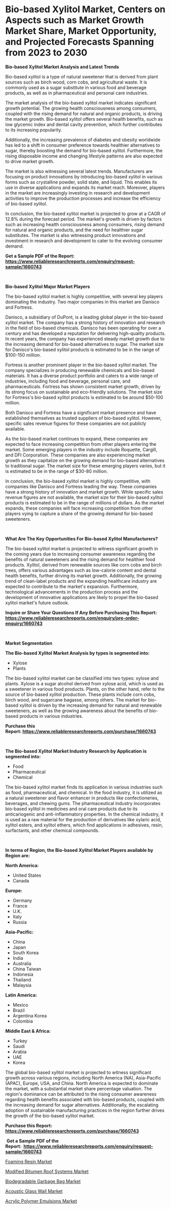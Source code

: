 <p><h1>Bio-based Xylitol Market, Centers on Aspects such as Market Growth Market Share, Market Opportunity, and Projected Forecasts Spanning from 2023 to 2030</h1></p><p><strong>Bio-based Xylitol Market Analysis and Latest Trends</strong></p>
<p><p>Bio-based xylitol is a type of natural sweetener that is derived from plant sources such as birch wood, corn cobs, and agricultural waste. It is commonly used as a sugar substitute in various food and beverage products, as well as in pharmaceutical and personal care industries.</p><p>The market analysis of the bio-based xylitol market indicates significant growth potential. The growing health consciousness among consumers, coupled with the rising demand for natural and organic products, is driving the market growth. Bio-based xylitol offers several health benefits, such as low glycemic index and dental cavity prevention, which further contributes to its increasing popularity.</p><p>Additionally, the increasing prevalence of diabetes and obesity worldwide has led to a shift in consumer preference towards healthier alternatives to sugar, thereby boosting the demand for bio-based xylitol. Furthermore, the rising disposable income and changing lifestyle patterns are also expected to drive market growth.</p><p>The market is also witnessing several latest trends. Manufacturers are focusing on product innovations by introducing bio-based xylitol in various forms such as crystalline powder, solid state, and liquid. This enables its use in diverse applications and expands its market reach. Moreover, players in the market are increasingly investing in research and development activities to improve the production processes and increase the efficiency of bio-based xylitol.</p><p>In conclusion, the bio-based xylitol market is projected to grow at a CAGR of 12.8% during the forecast period. The market's growth is driven by factors such as increasing health consciousness among consumers, rising demand for natural and organic products, and the need for healthier sugar substitutes. The market is also witnessing product innovations and investment in research and development to cater to the evolving consumer demand.</p></p>
<p><strong>Get a Sample PDF of the Report:&nbsp; <a href="https://www.reliableresearchreports.com/enquiry/request-sample/1660743">https://www.reliableresearchreports.com/enquiry/request-sample/1660743</a></strong></p>
<p>&nbsp;</p>
<p><strong>Bio-based Xylitol Major Market Players</strong></p>
<p><p>The bio-based xylitol market is highly competitive, with several key players dominating the industry. Two major companies in this market are Danisco and Fortress.</p><p>Danisco, a subsidiary of DuPont, is a leading global player in the bio-based xylitol market. The company has a strong history of innovation and research in the field of bio-based chemicals. Danisco has been operating for over a century and has developed a reputation for delivering high-quality products. In recent years, the company has experienced steady market growth due to the increasing demand for bio-based alternatives to sugar. The market size for Danisco's bio-based xylitol products is estimated to be in the range of $100-150 million.</p><p>Fortress is another prominent player in the bio-based xylitol market. The company specializes in producing renewable chemicals and bio-based materials. It has a diverse product portfolio and caters to a wide range of industries, including food and beverage, personal care, and pharmaceuticals. Fortress has shown consistent market growth, driven by its strong focus on sustainable and eco-friendly solutions. The market size for Fortress's bio-based xylitol products is estimated to be around $50-100 million.</p><p>Both Danisco and Fortress have a significant market presence and have established themselves as trusted suppliers of bio-based xylitol. However, specific sales revenue figures for these companies are not publicly available.</p><p>As the bio-based market continues to expand, these companies are expected to face increasing competition from other players entering the market. Some emerging players in the industry include Roquette, Cargill, and DFI Corporation. These companies are also experiencing market growth as they capitalize on the growing demand for bio-based alternatives to traditional sugar. The market size for these emerging players varies, but it is estimated to be in the range of $30-80 million.</p><p>In conclusion, the bio-based xylitol market is highly competitive, with companies like Danisco and Fortress leading the way. These companies have a strong history of innovation and market growth. While specific sales revenue figures are not available, the market size for their bio-based xylitol products is estimated to be in the range of millions of dollars. As the market expands, these companies will face increasing competition from other players vying to capture a share of the growing demand for bio-based sweeteners.</p></p>
<p>&nbsp;</p>
<p><strong>What Are The Key Opportunities For Bio-based Xylitol Manufacturers?</strong></p>
<p><p>The bio-based xylitol market is projected to witness significant growth in the coming years due to increasing consumer awareness regarding the benefits of natural sweeteners and the rising demand for healthier food products. Xylitol, derived from renewable sources like corn cobs and birch trees, offers various advantages such as low-calorie content and dental health benefits, further driving its market growth. Additionally, the growing trend of clean-label products and the expanding healthcare industry are expected to contribute to the market's expansion. Furthermore, technological advancements in the production process and the development of innovative applications are likely to propel the bio-based xylitol market's future outlook.</p></p>
<p><strong>Inquire or Share Your Questions If Any Before Purchasing This Report: <a href="https://www.reliableresearchreports.com/enquiry/pre-order-enquiry/1660743">https://www.reliableresearchreports.com/enquiry/pre-order-enquiry/1660743</a></strong></p>
<p>&nbsp;</p>
<p><strong>Market Segmentation</strong></p>
<p><strong>The Bio-based Xylitol Market Analysis by types is segmented into:</strong></p>
<p><ul><li>Xylose</li><li>Plants</li></ul></p>
<p><p>The bio-based xylitol market can be classified into two types: xylose and plants. Xylose is a sugar alcohol derived from xylose acid, which is used as a sweetener in various food products. Plants, on the other hand, refer to the source of bio-based xylitol production. These plants include corn cobs, birch wood, and sugarcane bagasse, among others. The market for bio-based xylitol is driven by the increasing demand for natural and renewable sweeteners, as well as the growing awareness about the benefits of bio-based products in various industries.</p></p>
<p><strong>Purchase this Report:&nbsp;<a href="https://www.reliableresearchreports.com/purchase/1660743">https://www.reliableresearchreports.com/purchase/1660743</a></strong></p>
<p>&nbsp;</p>
<p><strong>The Bio-based Xylitol Market Industry Research by Application is segmented into:</strong></p>
<p><ul><li>Food</li><li>Pharmaceutical</li><li>Chemical</li></ul></p>
<p><p>The bio-based xylitol market finds its application in various industries such as food, pharmaceutical, and chemical. In the food industry, it is utilized as a natural sweetener and flavor enhancer in products like confectioneries, beverages, and chewing gums. The pharmaceutical industry incorporates bio-based xylitol in medicines and oral care products due to its anticariogenic and anti-inflammatory properties. In the chemical industry, it is used as a raw material for the production of derivatives like xylaric acid, xylitol esters, and xylitol ethers, which find applications in adhesives, resin, surfactants, and other chemical compounds.</p></p>
<p>&nbsp;</p>
<p><strong>In terms of Region, the Bio-based Xylitol Market Players available by Region are:</strong></p>
<p>
    <p> <strong> North America: </strong>
        <ul>
            <li>United States</li>
            <li>Canada</li>
        </ul>
        </p> 
    <p> <strong> Europe: </strong>
        <ul>
            <li>Germany</li>
            <li>France</li>
            <li>U.K.</li>
            <li>Italy</li>
            <li>Russia</li>
        </ul>
        </p> 
    <p> <strong> Asia-Pacific: </strong>
        <ul>
            <li>China</li>
            <li>Japan</li>
            <li>South Korea</li>
            <li>India</li>
            <li>Australia</li>
            <li>China Taiwan</li>
            <li>Indonesia</li>
            <li>Thailand</li>
            <li>Malaysia</li>
        </ul>
        </p> 
    <p> <strong> Latin America: </strong>
        <ul>
            <li>Mexico</li>
            <li>Brazil</li>
            <li>Argentina Korea</li>
            <li>Colombia</li>
        </ul>
        </p> 
    <p> <strong> Middle East & Africa: </strong>
        <ul>
            <li>Turkey</li>
            <li>Saudi</li>
            <li>Arabia</li>
            <li>UAE</li>
            <li>Korea</li>
        </ul>
    </p>
    </p>
<p><p>The global bio-based xylitol market is projected to witness significant growth across various regions, including North America (NA), Asia-Pacific (APAC), Europe, USA, and China. North America is expected to dominate the market, with a substantial market share percentage valuation. The region's dominance can be attributed to the rising consumer awareness regarding health benefits associated with bio-based products, coupled with the increasing demand for sugar alternatives. Additionally, the escalating adoption of sustainable manufacturing practices in the region further drives the growth of the bio-based xylitol market.</p></p>
<p><strong>Purchase this Report: <a href="https://www.reliableresearchreports.com/purchase/1660743">https://www.reliableresearchreports.com/purchase/1660743</a></strong></p>
<p>&nbsp;<strong>Get a Sample PDF of the Report:&nbsp;&nbsp;<a href="https://www.reliableresearchreports.com/enquiry/request-sample/1660743">https://www.reliableresearchreports.com/enquiry/request-sample/1660743</a></strong></p>
<p><strong></strong></p>
<p><p><a href="https://medium.com/@sandyabbott2023/foaming-resin-market-outlook-industry-overview-and-forecast-2023-to-2030-e32e4e7c7215">Foaming Resin Market</a></p><p><a href="https://medium.com/@tyreldooley/modified-bitumen-roof-systems-market-furnishes-information-on-market-share-market-trends-and-594a79ca75ad">Modified Bitumen Roof Systems Market</a></p><p><a href="https://medium.com/@trystanward/biodegradable-garbage-bag-market-research-report-its-history-and-forecast-2023-to-2030-da41fb5c8cb4">Biodegradable Garbage Bag Market</a></p><p><a href="https://medium.com/@larrycrooks1923/acoustic-glass-wall-market-research-report-its-history-and-forecast-2023-to-2030-71381e7970f3">Acoustic Glass Wall Market</a></p><p><a href="https://medium.com/@chazmonahan2023/acrylic-polymer-emulsions-market-research-report-its-history-and-forecast-2023-to-2030-21f7ac8ec76a">Acrylic Polymer Emulsions Market</a></p></p>